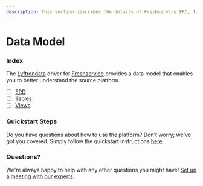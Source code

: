 ```yaml
---
description: This section describes the details of Freshservice ERD, Tables, and Views.
---
```


# Data Model

### Index

The  [Lyftrondata](https://www.lyftrondata.com/) driver for [Freshservice](https://www.lyftrondata.com/integration/business-analytics/freshservice/) provides a data model that enables you to better understand the source platform.

* [ ] [ERD](erd.md)
* [ ] [Tables](tables.md)
* [ ] [Views](views.md)

### Quickstart Steps

Do you have questions about how to use the platform? Don't worry; we've got you covered. Simply follow the quickstart instructions [here](../README.md).


### Questions? <a href="#questions" id="questions"></a>

We're always happy to help with any other questions you might have! [Set up a meeting with our experts](https://www.lyftrondata.com/book-a-meeting/).

